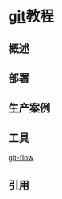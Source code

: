 # [git]()教程

## 概述



## 部署


## 生产案例


## 工具

[git-flow](http://danielkummer.github.io/git-flow-cheatsheet/index.zh_CN.html)

[]()




## 引用


[]()

[]()

[]()
